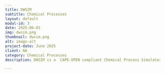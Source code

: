 ```yaml
---
title: DWSIM
subtitle: Chemical Processes
layout: default
modal-id: 3
date: 2025-06-01
img: dwsim.png
thumbnail: dwsim.png
alt: image-alt
project-date: June 2025
client: NA
category: Chemical Processes
description: DWSIM is a  CAPE-OPEN compliant Chemical Process Simulator and has an easy-to-use graphical interface with many features previously available only in commercial chemical process simulators.

---
```

